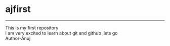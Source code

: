 # ajfirst
<hr>This is my first repository
<br>
I am very excited to learn about git and github ,lets go
<br>
Author-Anuj 
